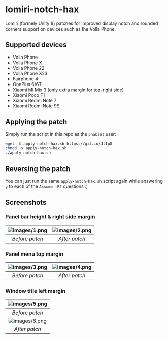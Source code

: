 # lomiri-notch-hax
Lomiri (formely Unity 8) patches for improved display notch and rounded corners support on devices such as the Volla Phone.

## Supported devices
* Volla Phone
* Volla Phone X
* Volla Phone 22
* Volla Phone X23
* Fairphone 4
* OnePlus 6/6T
* Xiaomi Mi Mix 3 (only extra margin for top-right side)
* Xiaomi Poco F1
* Xiaomi Redmi Note 7
* Xiaomi Redmi Note 9S

## Applying the patch
Simply run the script in this repo as the `phablet` user:
```bash
wget -O apply-notch-hax.sh https://git.io/JtIpG
chmod +x apply-notch-hax.sh
./apply-notch-hax.sh
```

## Reversing the patch
You can just run the same `apply-notch-hax.sh` script again while answering `y` to each of the `Assume -R?` questions :)

## Screenshots

### Panel bar height & right side margin
| ![images/1.png](images/1.png) | ![images/2.png](images/2.png) |
|:--:|:--:|
| *Before patch* | *After patch* |

### Panel menu top margin
| ![images/3.png](images/3.png) | ![images/4.png](images/4.png) |
|:--:|:--:|
| *Before patch* | *After patch* |

### Window title left margin
| ![images/5.png](images/5.png) |
|:--:|
| *Before patch* |
| ![images/6.png](images/6.png) |
| *After patch* |
